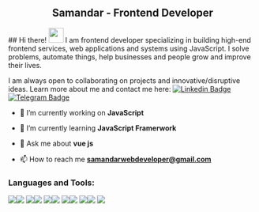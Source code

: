 <h2 align="center">
  Samandar - Frontend Developer
</h2>
## Hi there! <img src="https://raw.githubusercontent.com/aemmadi/aemmadi/master/wave.gif" width="30px">
I am frontend developer specializing in building high-end frontend services, web applications and systems using JavaScript. I solve problems, automate things, help businesses and people grow and improve their lives. </br>

I am always open to collaborating on projects and innovative/disruptive ideas. Learn more about me and contact me here:
[![Linkedin Badge](https://img.shields.io/badge/-samandarmirzarakhmonov-blue?style=flat-square&logo=Linkedin&logoColor=white&link=https://www.linkedin.com/in/samnadarmirzakhmonov/)](https://www.linkedin.com/in/sukhrob-nuraliev-100845186/) 
[![Telegram Badge](https://img.shields.io/badge/@SamandarMirzarahmonov-2CA5E0?style=flat-square&logo=telegram&logoColor=white&link=https://t.me/SamandarMirzarahmonov)](https://t.me/sukhrobnuraliev)


- 🔭 I’m currently working on **JavaScript**

- 🌱 I’m currently learning **JavaScript Framerwork**

- 💬 Ask me about **vue js**

- 📫 How to reach me **samandarwebdeveloper@gmail.com**

<h3 align="left">Languages and Tools:</h3>
<p align="left">
  <img src="https://skillicons.dev/icons?i=html"/><img src="https://skillicons.dev/icons?i=css&theme=dark"/>
  <img src="https://skillicons.dev/icons?i=bootstrap,&theme=dark"/><img src="https://skillicons.dev/icons?i=sass&theme=dark"/>
  <img src="https://skillicons.dev/icons?i=tailwind,&theme=dark"/><img src="https://skillicons.dev/icons?i=js,&theme=dark"/>
  <img src="https://skillicons.dev/icons?i=ts&theme=dark"/><img src="https://skillicons.dev/icons?i=react&theme=dark"/>
  <img src="https://skillicons.dev/icons?i=vue&theme=dark"/><img src="https://skillicons.dev/icons?i=firebase&theme=dark"/>
  <img src="https://skillicons.dev/icons?i=redux&theme=dark"/>
</p>
